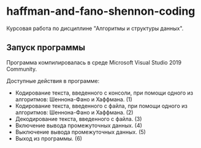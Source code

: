 # haffman-and-fano-shennon-coding

Курсовая работа по дисциплине "Алгоритмы и структуры данных".

## Запуск программы

Программа компилировалась в среде Microsoft Visual Studio 2019 Community.

Доступные действия в программе:

- Кодирование текста, введенного с консоли, при помощи одного из алгоритмов: Шеннона-Фано и Хаффмана. (1)
- Кодирование текста, введенного с файла, при помощи одного из алгоритмов: Шеннона-Фано и Хаффмана. (2)
- Декодирование текста, введенного с файла. (3)
- Включение вывода промежуточных данных. (4)
- Выключение вывода промежуточных данных. (5)
- Выход из программы. (6)

